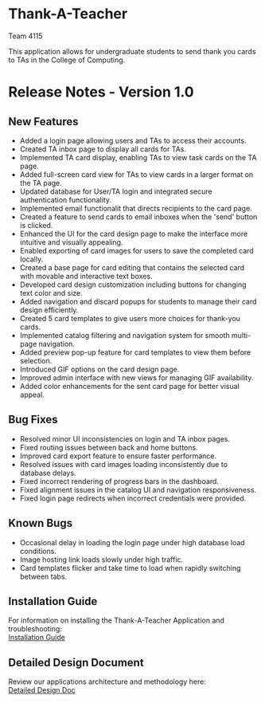# Thank-A-Teacher

Team 4115

This application allows for undergraduate students to send thank you cards to TAs in the College of Computing.

# Release Notes - Version 1.0

## New Features
- Added a login page allowing users and TAs to access their accounts.
- Created TA inbox page to display all cards for TAs.
- Implemented TA card display, enabling TAs to view task cards on the TA page.
- Added full-screen card view for TAs to view cards in a larger format on the TA page.
- Updated database for User/TA login and integrated secure authentication functionality.
- Implemented email functionalit that directs recipients to the card page.
- Created a feature to send cards to email inboxes when the 'send' button is clicked.
- Enhanced the UI for the card design page to make the interface more intuitive and visually appealing.
- Enabled exporting of card images for users to save the completed card locally.
- Created a base page for card editing that contains the selected card with movable and interactive text boxes.
- Developed card design customization including buttons for changing text color and size.
- Added navigation and discard popups for students to manage their card design efficiently.
- Created 5 card templates to give users more choices for thank-you cards.
- Implemented catalog filtering and navigation system for smooth multi-page navigation.
- Added preview pop-up feature for card templates to view them before selection.
- Introduced GIF options on the card design page.
- Improved admin interface with new views for managing GIF availability.
- Added color enhancements for the sent card page for better visual appeal.

## Bug Fixes
- Resolved minor UI inconsistencies on login and TA inbox pages.
- Fixed routing issues between back and home buttons.
- Improved card export feature to ensure faster performance.
- Resolved issues with card images loading inconsistently due to database delays.
- Fixed incorrect rendering of progress bars in the dashboard.
- Fixed alignment issues in the catalog UI and navigation responsiveness.
- Fixed login page redirects when incorrect credentials were provided.

## Known Bugs
- Occasional delay in loading the login page under high database load conditions.
- Image hosting link loads slowly under high traffic.
- Card templates flicker and take time to load when rapidly switching between tabs.


## Installation Guide
For information on installing the Thank-A-Teacher Application and troubleshooting: <br/>
[Installation Guide](Installation-Guide.pdf)

## Detailed Design Document 
Review our applications architecture and methodology here: <br/>
[Detailed Design Doc](Design-Document-Final.pdf)

